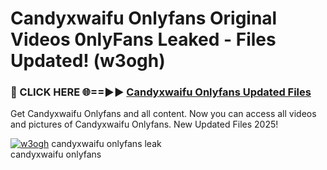 # Candyxwaifu Onlyfans Original Videos 0nlyFans Leaked - Files Updated! (w3ogh)

<h3>🔴 CLICK HERE 🌐==►► <a href="https://tinyurl.com/x26r9saj" rel="nofollow">Candyxwaifu Onlyfans Updated Files</a></h3>

Get Candyxwaifu Onlyfans and all content. Now you can access all videos and pictures of Candyxwaifu Onlyfans. New Updated Files 2025!

[![w3ogh](https://i.imgur.com/LkgZPqh.gif)](https://tinyurl.com/x26r9saj)
candyxwaifu onlyfans leak<br>
candyxwaifu onlyfans